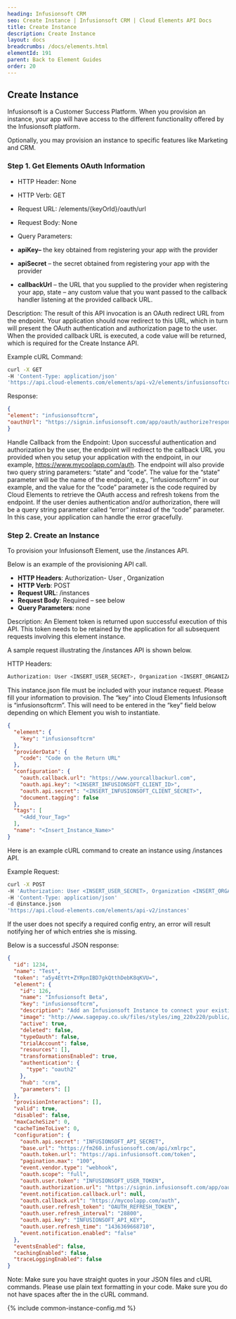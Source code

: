```yaml
---
heading: Infusionsoft CRM
seo: Create Instance | Infusionsoft CRM | Cloud Elements API Docs
title: Create Instance
description: Create Instance
layout: docs
breadcrumbs: /docs/elements.html
elementId: 191
parent: Back to Element Guides
order: 20
---
```


## Create Instance

Infusionsoft is a Customer Success Platform. When you provision an instance, your app will have access to the different functionality offered by the Infusionsoft platform.

Optionally, you may provision an instance to specific features like Marketing and CRM.

### Step 1. Get Elements OAuth Information

* HTTP Header: None
* HTTP Verb: GET
* Request URL: /elements/{keyOrId}/oauth/url
* Request Body: None
* Query Parameters:

* __apiKey–__ the key obtained from registering your app with the provider
* __apiSecret__ – the secret obtained from registering your app with the provider
* __callbackUrl__ – the URL that you supplied to the provider when registering your app, state – any custom value that you want passed to the callback handler listening at the provided callback URL.

Description: The result of this API invocation is an OAuth redirect URL from the endpoint. Your application should now redirect to this URL, which in turn will present the OAuth authentication and authorization page to the user. When the provided callback URL is executed, a code value will be returned, which is required for the Create Instance API.

Example cURL Command:

```bash
curl -X GET
-H 'Content-Type: application/json'
'https://api.cloud-elements.com/elements/api-v2/elements/infusionsoftcrm/oauth/url?apiKey=fake_infusionsoft_client_id&apiSecret=fake_infusionsoft_client_secret&callbackUrl=http://fake.oauth.callback/url&state=infusionsoft'
```

Response:

```json
{
"element": "infusionsoftcrm",
"oauthUrl": "https://signin.infusionsoft.com/app/oauth/authorize?response_type=code&client_id=insert_infusionsoft_api_key&redirect_uri=https://mycoolapp.com/auth&scope=full&state=infusionsoft"
}
```

Handle Callback from the Endpoint:
Upon successful authentication and authorization by the user, the endpoint will redirect to the callback URL you provided when you setup your application with the endpoint, in our example, https://www.mycoolapp.com/auth. The endpoint will also provide two query string parameters: “state” and “code”. The value for the “state” parameter will be the name of the endpoint, e.g., “infusionsoftcrm” in our example, and the value for the “code” parameter is the code required by Cloud Elements to retrieve the OAuth access and refresh tokens from the endpoint. If the user denies authentication and/or authorization, there will be a query string parameter called “error” instead of the “code” parameter. In this case, your application can handle the error gracefully.

### Step 2. Create an Instance

To provision your Infusionsoft Element, use the /instances API.

Below is an example of the provisioning API call.

* __HTTP Headers__: Authorization- User <user secret>, Organization <organization secret>
* __HTTP Verb__: POST
* __Request URL__: /instances
* __Request Body__: Required – see below
* __Query Parameters__: none

Description: An Element token is returned upon successful execution of this API. This token needs to be retained by the application for all subsequent requests involving this element instance.

A sample request illustrating the /instances API is shown below.

HTTP Headers:

```bash
Authorization: User <INSERT_USER_SECRET>, Organization <INSERT_ORGANIZATION_SECRET>

```
This instance.json file must be included with your instance request.  Please fill your information to provision.  The “key” into Cloud Elements Infusionsoft is “infusionsoftcrm”.  This will need to be entered in the “key” field below depending on which Element you wish to instantiate.

```json
{
  "element": {
    "key": "infusionsoftcrm"
  },
  "providerData": {
    "code": "Code on the Return URL"
  },
  "configuration": {
    "oauth.callback.url": "https://www.yourcallbackurl.com",
    "oauth.api.key": "<INSERT_INFUSIONSOFT_CLIENT_ID>",
    "oauth.api.secret": "<INSERT_INFUSIONSOFT_CLIENT_SECRET>",
    "document.tagging": false
  },
  "tags": [
    "<Add_Your_Tag>"
  ],
  "name": "<Insert_Instance_Name>"
}
```

Here is an example cURL command to create an instance using /instances API.

Example Request:

```bash
curl -X POST
-H 'Authorization: User <INSERT_USER_SECRET>, Organization <INSERT_ORGANIZATION_SECRET>'
-H 'Content-Type: application/json'
-d @instance.json
'https://api.cloud-elements.com/elements/api-v2/instances'
```

If the user does not specify a required config entry, an error will result notifying her of which entries she is missing.

Below is a successful JSON response:

```json
{
  "id": 1234,
  "name": "Test",
  "token": "a5y4EtYt+ZYRpnIBD7gkQtthDebK8qKVU=",
  "element": {
    "id": 126,
    "name": "Infusionsoft Beta",
    "key": "infusionsoftcrm",
    "description": "Add an Infusionsoft Instance to connect your existing Infusionsoft account to the CRM Hub, allowing you to manage contacts, leads, accounts, opportunities etc. across multiple CRM Elements. You will need your Infusionsoft account information to add an instance.",
    "image": "http://www.sagepay.co.uk/files/styles/img_220x220/public/partner-logo/infusionsoft-220px.png?itok=yDDuLcdL",
    "active": true,
    "deleted": false,
    "typeOauth": false,
    "trialAccount": false,
    "resources": [],
    "transformationsEnabled": true,
    "authentication": {
      "type": "oauth2"
    },
    "hub": "crm",
    "parameters": []
  },
  "provisionInteractions": [],
  "valid": true,
  "disabled": false,
  "maxCacheSize": 0,
  "cacheTimeToLive": 0,
  "configuration": {
    "oauth.api.secret": "INFUSIONSOFT_API_SECRET",
    "base.url": "https://fm260.infusionsoft.com/api/xmlrpc",
    "oauth.token.url": "https://api.infusionsoft.com/token",
    "pagination.max": "100",
    "event.vendor.type": "webhook",
    "oauth.scope": "full",
    "oauth.user.token": "INFUSIONSOFT_USER_TOKEN",
    "oauth.authorization.url": "https://signin.infusionsoft.com/app/oauth/authorize",
    "event.notification.callback.url": null,
    "oauth.callback.url": "https://mycoolapp.com/auth",
    "oauth.user.refresh_token": "OAUTH_REFRESH_TOKEN",
    "oauth.user.refresh_interval": "28800",
    "oauth.api.key": "INFUSIONSOFT_API_KEY",
    "oauth.user.refresh_time": "1436369668710",
    "event.notification.enabled": "false"
  },
  "eventsEnabled": false,
  "cachingEnabled": false,
  "traceLoggingEnabled": false
}
```

Note:  Make sure you have straight quotes in your JSON files and cURL commands.  Please use plain text formatting in your code.  Make sure you do not have spaces after the in the cURL command.

{% include common-instance-config.md %}
